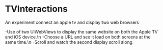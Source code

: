 # TVInteractions
An experiment connect an apple tv and display two web browsers

-Use of two UIWebViews to display the same website on both the Apple TV and iOS device.\n
-Choose a URL and see it load on both screens at the same time.\n
-Scroll and watch the second display scroll along.
